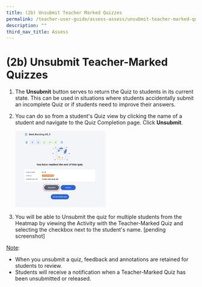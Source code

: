 ```yaml
---
title: (2b) Unsubmit Teacher Marked Quizzes
permalink: /teacher-user-guide/assess-assess/unsubmit-teacher-marked-quizzes/
description: ""
third_nav_title: Assess
---
```

<h1 id="-2b-unsubmit-teacher-marked-quizzes">(2b) Unsubmit Teacher-Marked Quizzes</h1>
<ol>
<li>The <strong>Unsubmit</strong> button serves to return the Quiz to students in its current state. This can be used in situations where students accidentally submit an incomplete Quiz or if students need to improve their answers.</li>
<li><p>You can do so from a student's Quiz view by clicking the name of a student and navigate to the Quiz Completion page. Click <strong>Unsubmit</strong>.</p>
<p><img style="width: 50%;" src="/images/2Teacher/As-TeacherMarkedQuiz5.png"></p>
</li>
<li><p>You will be able to Unsubmit the quiz for multiple students from the Heatmap by viewing the Activity with the Teacher-Marked Quiz and selecting the checkbox next to the student's name. [pending screenshot]</p>
</li>
</ol>
<p><u>Note</u>: </p>
<ul>
<li>When you unsubmit a quiz, feedback and annotations are retained for students to review.</li>
<li>Students will receive a notification when a Teacher-Marked Quiz has been unsubmitted or released.</li>
</ul>